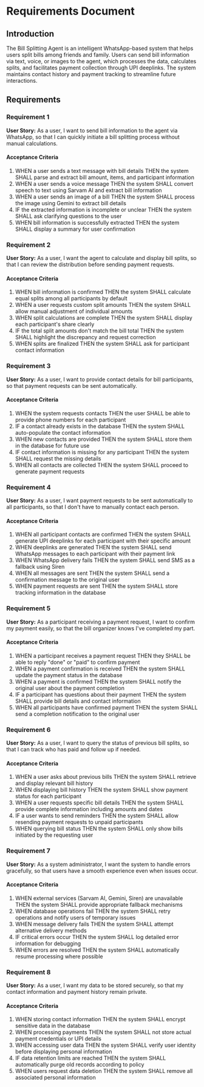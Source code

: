 # Requirements Document

## Introduction

The Bill Splitting Agent is an intelligent WhatsApp-based system that helps users split bills among friends and family. Users can send bill information via text, voice, or images to the agent, which processes the data, calculates splits, and facilitates payment collection through UPI deeplinks. The system maintains contact history and payment tracking to streamline future interactions.

## Requirements

### Requirement 1

**User Story:** As a user, I want to send bill information to the agent via WhatsApp, so that I can quickly initiate a bill splitting process without manual calculations.

#### Acceptance Criteria

1. WHEN a user sends a text message with bill details THEN the system SHALL parse and extract bill amount, items, and participant information
2. WHEN a user sends a voice message THEN the system SHALL convert speech to text using Sarvam AI and extract bill information
3. WHEN a user sends an image of a bill THEN the system SHALL process the image using Gemini to extract bill details
4. IF the extracted information is incomplete or unclear THEN the system SHALL ask clarifying questions to the user
5. WHEN bill information is successfully extracted THEN the system SHALL display a summary for user confirmation

### Requirement 2

**User Story:** As a user, I want the agent to calculate and display bill splits, so that I can review the distribution before sending payment requests.

#### Acceptance Criteria

1. WHEN bill information is confirmed THEN the system SHALL calculate equal splits among all participants by default
2. WHEN a user requests custom split amounts THEN the system SHALL allow manual adjustment of individual amounts
3. WHEN split calculations are complete THEN the system SHALL display each participant's share clearly
4. IF the total split amounts don't match the bill total THEN the system SHALL highlight the discrepancy and request correction
5. WHEN splits are finalized THEN the system SHALL ask for participant contact information

### Requirement 3

**User Story:** As a user, I want to provide contact details for bill participants, so that payment requests can be sent automatically.

#### Acceptance Criteria

1. WHEN the system requests contacts THEN the user SHALL be able to provide phone numbers for each participant
2. IF a contact already exists in the database THEN the system SHALL auto-populate the contact information
3. WHEN new contacts are provided THEN the system SHALL store them in the database for future use
4. IF contact information is missing for any participant THEN the system SHALL request the missing details
5. WHEN all contacts are collected THEN the system SHALL proceed to generate payment requests

### Requirement 4

**User Story:** As a user, I want payment requests to be sent automatically to all participants, so that I don't have to manually contact each person.

#### Acceptance Criteria

1. WHEN all participant contacts are confirmed THEN the system SHALL generate UPI deeplinks for each participant with their specific amount
2. WHEN deeplinks are generated THEN the system SHALL send WhatsApp messages to each participant with their payment link
3. WHEN WhatsApp delivery fails THEN the system SHALL send SMS as a fallback using Siren
4. WHEN all messages are sent THEN the system SHALL send a confirmation message to the original user
5. WHEN payment requests are sent THEN the system SHALL store tracking information in the database

### Requirement 5

**User Story:** As a participant receiving a payment request, I want to confirm my payment easily, so that the bill organizer knows I've completed my part.

#### Acceptance Criteria

1. WHEN a participant receives a payment request THEN they SHALL be able to reply "done" or "paid" to confirm payment
2. WHEN a payment confirmation is received THEN the system SHALL update the payment status in the database
3. WHEN a payment is confirmed THEN the system SHALL notify the original user about the payment completion
4. IF a participant has questions about their payment THEN the system SHALL provide bill details and contact information
5. WHEN all participants have confirmed payment THEN the system SHALL send a completion notification to the original user

### Requirement 6

**User Story:** As a user, I want to query the status of previous bill splits, so that I can track who has paid and follow up if needed.

#### Acceptance Criteria

1. WHEN a user asks about previous bills THEN the system SHALL retrieve and display relevant bill history
2. WHEN displaying bill history THEN the system SHALL show payment status for each participant
3. WHEN a user requests specific bill details THEN the system SHALL provide complete information including amounts and dates
4. IF a user wants to send reminders THEN the system SHALL allow resending payment requests to unpaid participants
5. WHEN querying bill status THEN the system SHALL only show bills initiated by the requesting user

### Requirement 7

**User Story:** As a system administrator, I want the system to handle errors gracefully, so that users have a smooth experience even when issues occur.

#### Acceptance Criteria

1. WHEN external services (Sarvam AI, Gemini, Siren) are unavailable THEN the system SHALL provide appropriate fallback mechanisms
2. WHEN database operations fail THEN the system SHALL retry operations and notify users of temporary issues
3. WHEN message delivery fails THEN the system SHALL attempt alternative delivery methods
4. IF critical errors occur THEN the system SHALL log detailed error information for debugging
5. WHEN errors are resolved THEN the system SHALL automatically resume processing where possible

### Requirement 8

**User Story:** As a user, I want my data to be stored securely, so that my contact information and payment history remain private.

#### Acceptance Criteria

1. WHEN storing contact information THEN the system SHALL encrypt sensitive data in the database
2. WHEN processing payments THEN the system SHALL not store actual payment credentials or UPI details
3. WHEN accessing user data THEN the system SHALL verify user identity before displaying personal information
4. IF data retention limits are reached THEN the system SHALL automatically purge old records according to policy
5. WHEN users request data deletion THEN the system SHALL remove all associated personal information